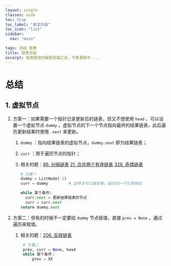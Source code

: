 ```yaml
---
layout: single
classes: wide
toc: true
toc_label: "本文内容"
toc_icon: "list"
sidebar:
  nav: "main"

tags: 总结 链表
title: 链表总结
excerpt: 链表题目的解题思路汇总，不断更新中 ...
---
```


# 总结

## 1. 虚拟节点

1. 方案一：如果需要一个指针记录更新后的链表，但又不想使用 `head`  ，可以设置一个虚拟节点 `dummy`  ，虚拟节点的下一个节点指向最终的结果链表，此后遍历更新结果时使用 `.next` 来更新。

     1. `dummy` ：指向结果链表的虚拟节点，`dummy.next` 即为结果链表；

     2. `curr` ：用于遍历节点的指针；

     3. 相关的题：[86. 分隔链表](https://leetcode-cn.com/problems/partition-list/) [21. 合并两个有序链表](https://leetcode-cn.com/problems/merge-two-sorted-lists/) [328. 奇偶链表](https://leetcode-cn.com/problems/odd-even-linked-list/)

        ```python
        # 方案一
        dummy = ListNode(-1)
        curr = dummy         # 这样才可以被复制，指向同一个引用地址

        while 某个条件:
          curr.next = 更新结果链表的节点
          curr = curr.next
        return dummy.next
        ```

2. 方案二：但有的时候不一定要给 `dummy` 节点赋值，直接 `prev = None` ，通过遍历来赋值。
     
    1. 相关的题：[206. 反转链表](https://leetcode-cn.com/problems/reverse-linked-list/)

        ```python
         # 方案二
         prev, curr = None, head
         while 某个条件：
             prev = XX
         ```

